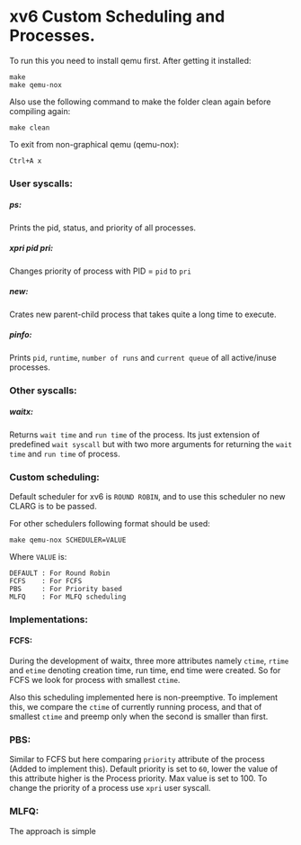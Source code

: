 # xv6 Custom Scheduling and Processes.

To run this you need to install qemu first.
After getting it installed:
```
make
make qemu-nox
```

Also use the following command to make the folder clean again before compiling again:
```
make clean
```

To exit from non-graphical qemu (qemu-nox):
```
Ctrl+A x
```

### User syscalls:

##### ps:
Prints the pid, status, and priority of all processes.

##### xpri pid pri:
Changes priority of process with PID = `pid` to `pri`

##### new:
Crates new parent-child process that takes quite a long time to execute.

##### pinfo:
Prints `pid`, `runtime`, `number of runs` and `current queue` of all active/inuse processes.

### Other syscalls:

##### waitx:
Returns `wait time` and `run time` of the process.
Its just extension of predefined `wait syscall` but with two more arguments for returning the `wait time` and `run time` of process.

### Custom scheduling:

Default scheduler for xv6 is `ROUND ROBIN`, and to use this scheduler no new CLARG is to be passed.

For other schedulers following format should be used:
```
make qemu-nox SCHEDULER=VALUE
```
Where `VALUE` is:
```
DEFAULT : For Round Robin
FCFS    : For FCFS
PBS     : For Priority based
MLFQ    : For MLFQ scheduling
```

### Implementations:

#### FCFS:
During the development of waitx, three more attributes namely `ctime`, `rtime` and `etime` denoting creation time, run time, end time were created.
So for FCFS we look for process with smallest `ctime`.

Also this scheduling implemented here is non-preemptive. To implement this, we compare the `ctime` of currently running process, and that of smallest `ctime` and preemp only when the second is smaller than first.

### PBS:
Similar to FCFS but here comparing `priority` attribute of the process (Added to implement this). Default priority is set to `60`, lower the value of this attribute higher is the Process priority. Max value is set to 100.
To change the priority of a process use `xpri` user syscall.

### MLFQ:
The approach is simple 